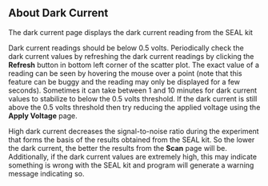 <h2>About Dark Current</h2>
<p>The dark current page displays the dark current reading from the SEAL kit</p>

<p>Dark current readings should be below 0.5 volts.  Periodically check the dark current values by refreshing the dark current readings by clicking the <b>Refresh</b> button in bottom left corner of the scatter plot.  The exact value of a reading can be seen by hovering the mouse over a point (note that this feature can be buggy and the reading may only be displayed for a few seconds). Sometimes it can take between 1 and 10 minutes for dark current values to stabilize to below the 0.5 volts threshold.  If the dark current is still above the 0.5 volts threshold then try reducing the applied voltage using the <b>Apply Voltage</b> page.</p>

High dark current decreases the signal-to-noise ratio during the experiment that forms the basis of the results obtained from the SEAL kit. So the lower the dark current, the better the results from the <b>Scan</b> page will be. Additionally, if the dark current values are extremely high, this may indicate something is wrong with the SEAL kit and program will generate a warning message indicating so.

<!-- Might want to add a section explaining what exactly dark current is. -->
